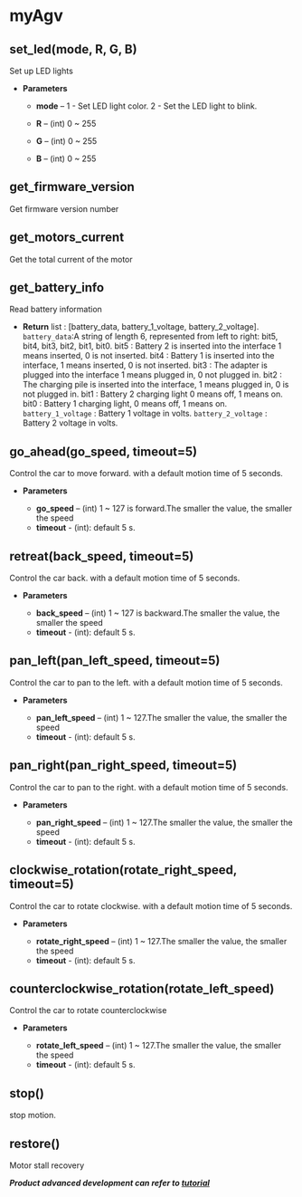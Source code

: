 # myAgv

## set_led(mode, R, G, B)

Set up LED lights

- **Parameters**

  - **mode** – 1 - Set LED light color. 2 - Set the LED light to blink.

  - **R** – (int) 0 ~ 255

  - **G** – (int) 0 ~ 255

  - **B** – (int) 0 ~ 255

## get_firmware_version

Get firmware version number

## get_motors_current

Get the total current of the motor

## get_battery_info

Read battery information

- **Return**
  list : [battery_data, battery_1_voltage, battery_2_voltage].
  `battery_data`:A string of length 6, represented from left to right: bit5, bit4, bit3, bit2, bit1, bit0.
  bit5 : Battery 2 is inserted into the interface 1 means inserted, 0 is not inserted.
  bit4 : Battery 1 is inserted into the interface, 1 means inserted, 0 is not inserted.
  bit3 : The adapter is plugged into the interface 1 means plugged in, 0 not plugged in.
  bit2 : The charging pile is inserted into the interface, 1 means plugged in, 0 is not plugged in.
  bit1 : Battery 2 charging light 0 means off, 1 means on.
  bit0 : Battery 1 charging light, 0 means off, 1 means on.
  `battery_1_voltage` : Battery 1 voltage in volts.
  `battery_2_voltage` : Battery 2 voltage in volts.

## go_ahead(go_speed, timeout=5)

Control the car to move forward. with a default motion time of 5 seconds.

- **Parameters**

  - **go_speed** – (int) 1 ~ 127 is forward.The smaller the value, the smaller the speed
  - **timeout** - (int): default 5 s.

## retreat(back_speed, timeout=5)

Control the car back. with a default motion time of 5 seconds.

- **Parameters**

  - **back_speed** – (int) 1 ~ 127 is backward.The smaller the value, the smaller the speed
  - **timeout** - (int): default 5 s.

## pan_left(pan_left_speed, timeout=5)

Control the car to pan to the left. with a default motion time of 5 seconds.

- **Parameters**

  - **pan_left_speed** – (int) 1 ~ 127.The smaller the value, the smaller the speed
  - **timeout** - (int): default 5 s.

## pan_right(pan_right_speed, timeout=5)

Control the car to pan to the right. with a default motion time of 5 seconds.

- **Parameters**

  - **pan_right_speed** – (int) 1 ~ 127.The smaller the value, the smaller the speed
  - **timeout** - (int): default 5 s.

## clockwise_rotation(rotate_right_speed, timeout=5)

Control the car to rotate clockwise. with a default motion time of 5 seconds.

- **Parameters**

  - **rotate_right_speed** – (int) 1 ~ 127.The smaller the value, the smaller the speed
  - **timeout** - (int): default 5 s.

## counterclockwise_rotation(rotate_left_speed)

Control the car to rotate counterclockwise

- **Parameters**

  - **rotate_left_speed** – (int) 1 ~ 127.The smaller the value, the smaller the speed
  - **timeout** - (int): default 5 s.

## stop()

stop motion.

## restore()

Motor stall recovery

***Product advanced development can refer to [tutorial](https://docs.elephantrobotics.com/docs/myagv-2023-en/2-serialproduct/2.13-myAGV2023/PI/4-DevelopmentEnvironmentAndConstruction.html#advanced-development)***